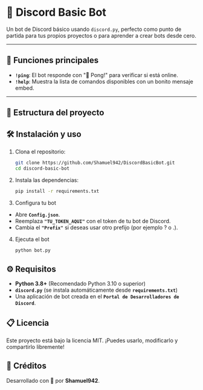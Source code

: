 # 🤖 Discord Basic Bot

Un bot de Discord básico usando `discord.py`, perfecto como punto de partida para tus propios proyectos o para aprender a crear bots desde cero.

---

## 🚀 Funciones principales
- **`!ping`**: El bot responde con "🏓 Pong!" para verificar si está online.
- **`!help`**: Muestra la lista de comandos disponibles con un bonito mensaje embed.

---

## 📂 Estructura del proyecto

## 🛠 Instalación y uso
1. Clona el repositorio:
   ```bash
   git clone https://github.com/Shamuel942/DiscordBasicBot.git
   cd discord-basic-bot
2. Instala las dependencias:
   ```bash
   pip install -r requirements.txt
3. Configura tu bot 
- Abre **`Config.json`**.
- Reemplaza **`"TU_TOKEN_AQUI"`** con el token de tu bot de Discord.
- Cambia el **`"Prefix"`** si deseas usar otro prefijo (por ejemplo ? o .).
4. Ejecuta el bot
   ```bash
   python bot.py
## ⚙️ Requisitos
- **Python 3.8+** (Recomendado Python 3.10 o superior)
- **`discord.py`** (se instala automáticamente desde **`requirements.txt`**)
- Una aplicación de bot creada en el **`Portal de Desarrolladores de Discord`**.
## 📋 Licencia
Este proyecto está bajo la licencia MIT.
¡Puedes usarlo, modificarlo y compartirlo libremente!

## 🎉 Créditos
Desarrollado con 💖 por **Shamuel942**.
